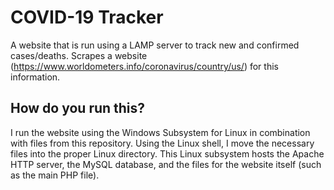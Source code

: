 # COVID-19 Tracker
A website that is run using a LAMP server to track new and confirmed cases/deaths. Scrapes a website (https://www.worldometers.info/coronavirus/country/us/) for this information.

## How do you run this?
I run the website using the Windows Subsystem for Linux in combination with files from this repository. Using the Linux shell, I move the necessary files into the proper Linux directory. This Linux subsystem hosts the Apache HTTP server, the MySQL database, and the files for the website itself (such as the main PHP file).
